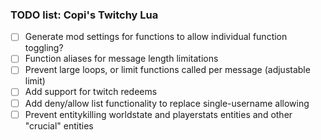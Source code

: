 ### TODO list: Copi's Twitchy Lua

- [ ] Generate mod settings for functions to allow individual function toggling?
- [ ] Function aliases for message length limitations
- [ ] Prevent large loops, or limit functions called per message (adjustable limit)
- [ ] Add support for twitch redeems
- [ ] Add deny/allow list functionality to replace single-username allowing
- [ ] Prevent entitykilling worldstate and playerstats entities and other "crucial" entities
